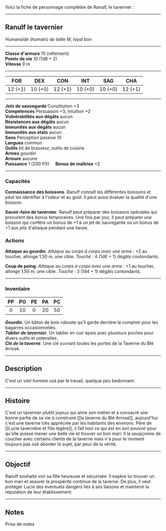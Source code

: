 Voici la fiche de personnage complétée de Ranulf, le tavernier :

---

## Ranulf le tavernier
*Humanoïde (humain) de taille M, loyal bon*
___
**Classe d'armure** 10 (vêtement)  
**Points de vie** 10 (1d8 + 2)  
**Vitesse** 9 m  
___

| FOR | DEX | CON | INT | SAG | CHA |
| --- | --- | --- | --- | --- | --- |
| 12 (+1) | 10 (+0) | 12 (+1) | 10 (+0) | 10 (+0) | 12 (+1) |
___
**Jets de sauvegarde** Constitution +3  
**Compétences** Persuasion +3, Intuition +2  
**Vulnérabilités aux dégâts** aucun  
**Résistances aux dégâts** aucun  
**Immunités aux dégâts** aucun  
**Immunités aux états** aucun  
**Sens**  Perception passive 10  
**Langues** commun  
**Outils** kit de brasseur, outils de cuisine  
**Armes** gourdin  
**Armure** aucune  
**Puissance** 1 (200 PX)     **Bonus de maîtrise** +2  
___
### Capacités
**Connaissance des boissons**. Ranulf connaît les différentes boissons et peut les identifier à l'odeur et au goût. Il peut aussi évaluer la qualité d'une boisson.  

**Savoir-faire de tavernier**. Ranulf peut préparer des boissons spéciales qui procurent des bonus temporaires. Une fois par jour, il peut préparer une boisson qui confère un bonus de +1 à un jet de sauvegarde ou un bonus de +1 aux jets d'attaque pendant une heure.  

### Actions
**Attaque au gourdin**. *Attaque au corps à corps avec une arme* : +2 au toucher, allonge 1,50 m, une cible. *Touché* : 4 (1d6 + 1) dégâts contondants.  

**Coup de poing**. *Attaque au corps à corps avec une arme* : +1 au toucher, allonge 1,50 m, une cible. *Touché* : 3 (1d4 + 1) dégâts contondants.  

___
### Inventaire
| PP  | PO  | PE  | PA  | PC  |
| :-: | :-: | :-: | :-: | :-: |
|  0  |  10  |  0  |  20  |  50  |

***Gourdin***. Un bâton de bois robuste qu'il garde derrière le comptoir pour les bagarres occasionnelles.  
***Tablier de tavernier***. Un tablier en cuir épais avec plusieurs poches pour divers outils et ustensiles.  
***Clé de la taverne***. Une clé ouvrant toutes les portes de la Taverne du Blé Arrosé.  
___
## Description
C'est un vieil homme usé par le travail, quelque peu bedonnant.

___
## Histoire
C'est un tavernier plutôt joyeux qui aime son métier et a consacré une bonne partie de sa vie à construire [[la taverne du Blé Arrosé]], aujourd'hui c'est une taverne très appréciée par les habitants des environs. Père de [[Lucie tavernière et fille légère]], il fait tout ce qui est en son pouvoir pour qu'elle puisse mener une belle vie et trouver un bon mari. Il la soupçonne de coucher avec certains clients de la taverne mais n'a pour le moment toujours pas osé aborder le sujet, par peur de la vérité.

___
## Objectif
Ranulf souhaite voir sa fille heureuse et sécurisée. Il espère lui trouver un bon mari et assurer la prospérité continue de la taverne. De plus, il veut protéger Lucie des éventuels dangers liés à ses liaisons et maintenir la réputation de leur établissement.

___
## Notes
Prise de notes
